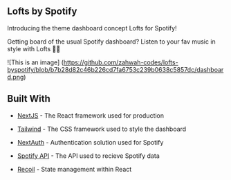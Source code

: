 ## Lofts by Spotify

Introducing the theme dashboard concept Lofts for Spotify! 

Getting board of the usual Spotify dashboard? Listen to your fav music in style with Lofts 💁‍♀️

![This is an image] (https://github.com/zahwah-codes/lofts-byspotify/blob/b7b28d82c46b226cd7fa6753c239b0638c5857dc/dashboard.png)



## Built With

* [NextJS](https://nextjs.org/) - The React framework used for production
  
* [Tailwind](https://tailwindcss.com/) - The CSS framework used to style the dashboard

* [NextAuth](https://next-auth.js.org/) - Authentication solution used for Spotify

* [Spotify API](https://developer.spotify.com/documentation/web-api/) - The API used to recieve Spotify data

* [Recoil](https://recoiljs.org/) - State management within React

